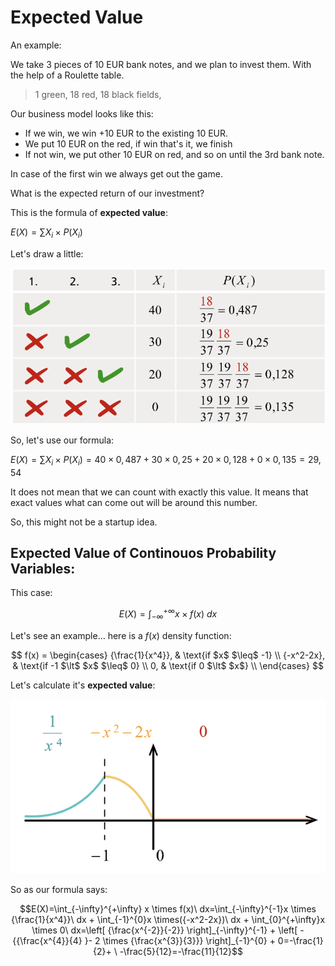 # Expected Value

An example:

We take 3 pieces of 10 EUR bank notes, and we plan to invest them. With the help of a Roulette table.

> 1 green, 18 red, 18 black fields,

Our business model looks like this:
- If we win, we win +10 EUR to the existing 10 EUR.
- We put 10 EUR on the red, if win that's it, we finish
- If not win, we put other 10 EUR on red, and so on until the 3rd bank note.

In case of the first win we always get out the game.

What is the expected return of our investment?

This is the formula of **expected value**:

$E(X)=\sum X_i \times P(X_i)$

Let's draw a little:

![Expected Value](https://github.com/ernestdolog/probability-theory/blob/main/assets/expected_value_1.png)

So, let's use our formula:

$E(X)=\sum X_i \times P(X_i) = 40 \times 0,487 + 30 \times 0,25 + 20 \times 0,128 + 0 \times 0,135 = 29,54$

It does not mean that we can count with exactly this value. It means that exact values what can come out will be around this number.

So, this might not be a startup idea.

## Expected Value of Continouos Probability Variables:

This case:

$$E(X)=\int_{-\infty}^{+\infty} x \times f(x)\ dx$$

Let's see an example... here is a $f(x)$ density function:

$$   f(x) =
\begin{cases}
{\frac{1}{x^4}},  & \text{if $x$ $\leq$ -1} \\
{-x^2-2x}, & \text{if -1 $\lt$ $x$ $\leq$ 0} \\
0,  & \text{if 0 $\lt$ $x$} \\
\end{cases} $$

Let's calculate it's **expected value**:

![Expected Value Density Function](https://github.com/ernestdolog/probability-theory/blob/main/assets/expected_value_2.png)

So as our formula says:

$$E(X)=\int_{-\infty}^{+\infty} x \times f(x)\ dx=\int_{-\infty}^{-1}x \times {\frac{1}{x^4}}\ dx + \int_{-1}^{0}x \times({-x^2-2x})\ dx +  \int_{0}^{+\infty}x \times 0\ dx=\left[ {\frac{x^{-2}}{-2}} \right]_{-\infty}^{-1} + \left[ -{{\frac{x^{4}}{4} }- 2 \times {\frac{x^{3}}{3}}} \right]_{-1}^{0} + 0=-\frac{1}{2}+ \ -\frac{5}{12}=-\frac{11}{12}$$

